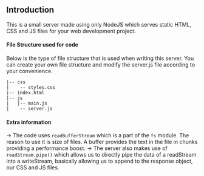 ## Introduction

This is a small server made using only NodeJS which serves static HTML, CSS and JS files for your web development project.

#### File Structure used for code

Below is the type of file structure that is used when writing this server. You can create your own file structure and modify the server.js file according to your convenience.

```
|-- css
|    -- styles.css
|-- index.html
|-- js
|   |-- main.js
|    -- server.js
```

#### Extra information

-> The code uses `readBufferStream` which is a part of the `fs` module. The reason to use it is size of files. A buffer provides the text in the file in chunks providing a performance boost.
-> The server also makes use of `readStream.pipe()` which allows us to directly pipe the data of a readStream into a writeStream, basically allowing us to append to the response object, our CSS and JS files. 
